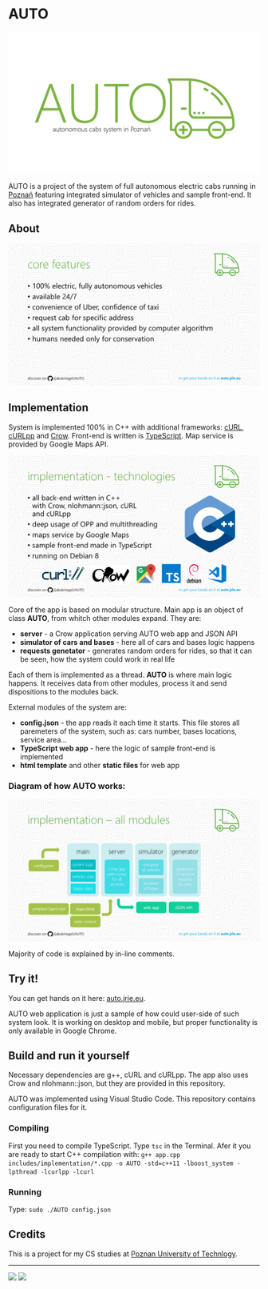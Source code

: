 # AUTO
![AUTO banner](https://raw.githubusercontent.com/jakubriegel/AUTO/master/docs/banner.png)

AUTO is a project of the system of full autonomous electric cabs running in [Poznań](https://goo.gl/maps/JcykRLkoVo22) featuring integrated simulator of vehicles and sample front-end. It also has integrated generator of random orders for rides.

## About
![AUTO features](https://raw.githubusercontent.com/jakubriegel/AUTO/master/docs/features.png)


## Implementation
System is implemented 100% in C++ with additional frameworks: [cURL](https://github.com/curl/curl), [cURLpp](https://github.com/jpbarrette/curlpp) and [Crow](https://github.com/ipkn/crow). Front-end is written is [TypeScript](https://github.com/Microsoft/TypeScript). Map service is provided by Google Maps API. 

![AUTO technologies](https://raw.githubusercontent.com/jakubriegel/AUTO/master/docs/technologies.png)

Core of the app is based on modular structure. Main app is an object of class **AUTO**, from whitch other modules expand. They are: 
* **server** - a Crow application serving AUTO web app and JSON API
* **simulator of cars and bases** - here all of cars and bases logic happens
* **requests genetator** - generates random orders for rides, so that it can be seen, how the system could work in real life

Each of them is implemented as a thread. **AUTO** is where main logic happens. It receives data from other modules, process it and send dispositions to the modules back.

External modules of the system are: 
* **config.json** - the app reads it each time it starts. This file stores all paremeters of the system, such as: cars number, bases locations, service area...
* **TypeScript web app** - here the logic of sample front-end is implemented
* **html template** and other **static files** for web app

### Diagram of how AUTO works:
![AUTO all_modules](https://raw.githubusercontent.com/jakubriegel/AUTO/master/docs/all_modules.png)

Majority of code is explained by in-line comments. 

## Try it!
You can get hands on it here: [auto.jrie.eu](http://auto.jrie.eu/). 

AUTO web application is just a sample of how could user-side of such system look. It is working on desktop and mobile, but proper functionality is only available in Google Chrome.

## Build and run it yourself

Necessary dependencies are g++, cURL and cURLpp. The app also uses Crow and nlohmann::json, but they are provided in this repository.

AUTO was implemented using Visual Studio Code. This repository contains configuration files for it.


### Compiling 
First you need to compile TypeScript. Type `tsc` in the Terminal. Afer it you are ready to start C++ compilation with: `g++ app.cpp includes/implementation/*.cpp -o AUTO -std=c++11 -lboost_system -lpthread -lcurlpp -lcurl `

### Running
Type: `sudo ./AUTO config.json`


## Credits
This is a project for my CS studies at [Poznan University of Technlogy](https://www4.put.poznan.pl/en).

---
[<img src="https://yt3.ggpht.com/a-/AJLlDp0OnTj3ja34dx-_Z0-aAV9prQz2qJ1wxEKMEg=s900-mo-c-c0xffffffff-rj-k-no" width="100dp" />](https://www4.put.poznan.pl/en)
[<img src="http://www.cie.put.poznan.pl/images/nowelogo3eng.png" height="70dp"/>](http://www.cie.put.poznan.pl/index.php?lang=en)
